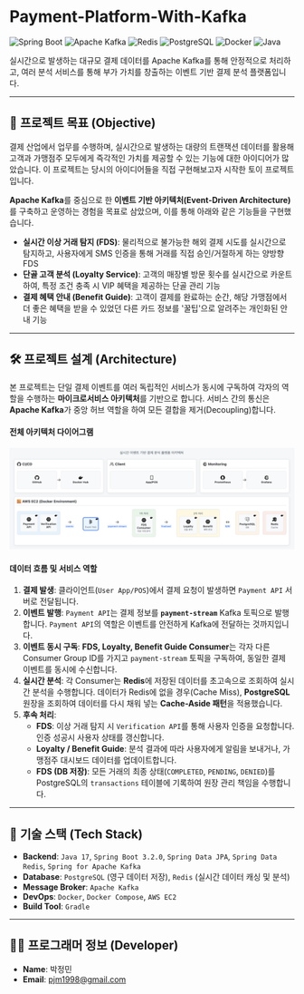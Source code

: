 # Payment-Platform-With-Kafka

![Spring Boot](https://img.shields.io/badge/Spring_Boot-3.2.0-6DB33F?style=for-the-badge&logo=spring-boot)
![Apache Kafka](https://img.shields.io/badge/Apache_Kafka-3.6-231F20?style=for-the-badge&logo=apache-kafka)
![Redis](https://img.shields.io/badge/Redis-7.2-DC382D?style=for-the-badge&logo=redis)
![PostgreSQL](https://img.shields.io/badge/PostgreSQL-15-336791?style=for-the-badge&logo=postgresql)
![Docker](https://img.shields.io/badge/Docker-26.1-2496ED?style=for-the-badge&logo=docker)
![Java](https://img.shields.io/badge/Java-17-007396?style=for-the-badge&logo=openjdk)

실시간으로 발생하는 대규모 결제 데이터를 Apache Kafka를 통해 안정적으로 처리하고, 여러 분석 서비스를 통해 부가 가치를 창출하는 이벤트 기반 결제 분석 플랫폼입니다.

---
## 🎯 프로젝트 목표 (Objective)

결제 산업에서 업무를 수행하며, 실시간으로 발생하는 대량의 트랜잭션 데이터를 활용해 고객과 가맹점주 모두에게 즉각적인 가치를 제공할 수 있는 기능에 대한 아이디어가 많았습니다. 이 프로젝트는 당시의 아이디어들을 직접 구현해보고자 시작한 토이 프로젝트입니다.

**Apache Kafka**를 중심으로 한 **이벤트 기반 아키텍처(Event-Driven Architecture)** 를 구축하고 운영하는 경험을 목표로 삼았으며, 이를 통해 아래와 같은 기능들을 구현했습니다.

* **실시간 이상 거래 탐지 (FDS)**: 물리적으로 불가능한 해외 결제 시도를 실시간으로 탐지하고, 사용자에게 SMS 인증을 통해 거래를 직접 승인/거절하게 하는 양방향 FDS
* **단골 고객 분석 (Loyalty Service)**: 고객의 매장별 방문 횟수를 실시간으로 카운트하여, 특정 조건 충족 시 VIP 혜택을 제공하는 단골 관리 기능
* **결제 혜택 안내 (Benefit Guide)**: 고객이 결제를 완료하는 순간, 해당 가맹점에서 더 좋은 혜택을 받을 수 있었던 다른 카드 정보를 '꿀팁'으로 알려주는 개인화된 안내 기능

---
## 🛠️ 프로젝트 설계 (Architecture)

본 프로젝트는 단일 결제 이벤트를 여러 독립적인 서비스가 동시에 구독하여 각자의 역할을 수행하는 **마이크로서비스 아키텍처**를 기반으로 합니다. 서비스 간의 통신은 **Apache Kafka**가 중앙 허브 역할을 하여 모든 결합을 제거(Decoupling)합니다.

#### **전체 아키텍처 다이어그램**
![System](images/system.png)

#### **데이터 흐름 및 서비스 역할**

1.  **결제 발생**: 클라이언트(`User App/POS`)에서 결제 요청이 발생하면 `Payment API` 서버로 전달됩니다.
2.  **이벤트 발행**: `Payment API`는 결제 정보를 **`payment-stream`** Kafka 토픽으로 발행합니다. `Payment API`의 역할은 이벤트를 안전하게 Kafka에 전달하는 것까지입니다.
3.  **이벤트 동시 구독**: **FDS, Loyalty, Benefit Guide Consumer**는 각자 다른 Consumer Group ID를 가지고 `payment-stream` 토픽을 구독하여, 동일한 결제 이벤트를 동시에 수신합니다.
4.  **실시간 분석**: 각 Consumer는 **Redis**에 저장된 데이터를 초고속으로 조회하여 실시간 분석을 수행합니다. 데이터가 Redis에 없을 경우(Cache Miss), **PostgreSQL** 원장을 조회하여 데이터를 다시 채워 넣는 **Cache-Aside 패턴**을 적용했습니다.
5.  **후속 처리**:
    * **FDS**: 이상 거래 탐지 시 `Verification API`를 통해 사용자 인증을 요청합니다. 인증 성공시 사용자 상태를 갱신합니다.
    * **Loyalty / Benefit Guide**: 분석 결과에 따라 사용자에게 알림을 보내거나, 가맹점주 대시보드 데이터를 업데이트합니다.
    * **FDS (DB 저장)**: 모든 거래의 최종 상태(`COMPLETED`, `PENDING`, `DENIED`)를 PostgreSQL의 `transactions` 테이블에 기록하여 원장 관리 책임을 수행합니다.

---
## 🚀 기술 스택 (Tech Stack)

* **Backend**: `Java 17`, `Spring Boot 3.2.0`, `Spring Data JPA`, `Spring Data Redis`, `Spring for Apache Kafka`
* **Database**: `PostgreSQL` (영구 데이터 저장), `Redis` (실시간 데이터 캐싱 및 분석)
* **Message Broker**: `Apache Kafka`
* **DevOps**: `Docker`, `Docker Compose`, `AWS EC2`
* **Build Tool**: `Gradle`

---
## 👨‍💻 프로그래머 정보 (Developer)

* **Name**: 박정민
* **Email**: pjm1998@gmail.com